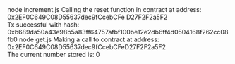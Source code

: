 <div id="termynal" data-termynal>
  <span data-ty="input">node increment.js</span>
  <span data-ty>Calling the reset function in contract at address: 0x2EF0C649C08D55637dec9fCcebCFe D27F2F2a5F2
    <br> Tx successful with hash: 0xb689da50a43e98b5a83ff64757afbf100be12e2db6ff4d0504168f262cc08fb0
  </span>
  <span data-ty="input">node get.js</span>
  <span data-ty>Making a call to contract at address: 0x2EF0C649C08D55637dec9fCcebCFeD27F2F2a5F2
    <br> The current number stored is: 0
  </span>
</div>
